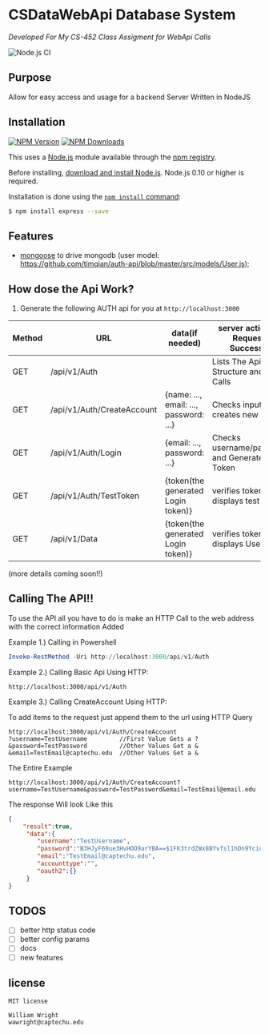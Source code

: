 # CSDataWebApi Database System 
*Developed For My CS-452 Class Assigment for WebApi Calls*

![Node.js CI](https://github.com/william86370/CSDataWebApi/workflows/Node.js%20CI/badge.svg)
## Purpose
Allow for easy access and usage for a backend Server Written in NodeJS
## Installation
 [![NPM Version][npm-image]][npm-url]
 [![NPM Downloads][downloads-image]][downloads-url]
  
This uses a [Node.js](https://nodejs.org/en/) module available through the
[npm registry](https://www.npmjs.com/).

Before installing, [download and install Node.js](https://nodejs.org/en/download/).
Node.js 0.10 or higher is required.

Installation is done using the
[`npm install` command](https://docs.npmjs.com/getting-started/installing-npm-packages-locally):

```bash
$ npm install express --save
```


## Features
- [mongoose](https://github.com/Automattic/mongoose) to drive mongodb (user model: https://github.com/timqian/auth-api/blob/master/src/models/User.js);
## How dose the Api Work?

1. Generate the following AUTH api for you at `http://localhost:3000`


|Method| URL                        | data(if needed)                        | server action(The Request is Successful)          |
| ---- |----------------------------| ---------------------------------------| --------------------------------------------------|
| GET | /api/v1/Auth                |                                        |Lists The Api Structure and usage Calls            |
| GET | /api/v1/Auth/CreateAccount  | {name: ..., email: ..., password: ...} |Checks inputs and creates new Account              |
| GET | /api/v1/Auth/Login          | {email: ..., password: ...}            |Checks username/passwords and Generates APi Token  |
| GET | /api/v1/Auth/TestToken      | {token(the generated Login token)}           |verifies token and displays test data              |
| GET | /api/v1/Data                | {token(the generated Login token)}           |verifies token and displays Users Data             |

(more details coming soon!!)

## Calling The API!!
To use the API all you have to do is make an HTTP Call to the web address with the correct information Added

Example 1.) Calling in Powershell
```powershell
Invoke-RestMethod -Uri http://localhost:3000/api/v1/Auth
```
Example 2.) Calling Basic Api Using HTTP:
```http
http://localhost:3000/api/v1/Auth
```
Example 3.) Calling CreateAccount Using HTTP:

To add items to the request just append them to the url using HTTP Query
 ```http
http://localhost:3000/api/v1/Auth/CreateAccount
?username=TestUsername         //First Value Gets a ?
&password=TestPassword         //Other Values Get a &
&email=TestEmail@captechu.edu  //Other Values Get a &
 ```
The Entire Example
```http
http://localhost:3000/api/v1/Auth/CreateAccount?username=TestUsername&password=TestPassword&email=TestEmail@email.edu
```
The response Will look Like this
```json
{
    "result":true,
     "data":{
        "username":"TestUsername",
        "password":"B3HJyF69ue3HvHOO9arYBA==$1FK3trdZWx8BYvfsl1hDn9Yciu4PwBGUiVxGKFRYGN//jArcRA501rQOdPJOuZrbeIKBP30bcMYbOYNe+vpHkw==",
        "email":"TestEmail@captechu.edu",
        "accounttype":"",
        "oauth2":{}
     }
}
```






## TODOS

   - [ ] better http status code
   - [ ] better config params
   - [ ] docs
   - [ ] new features

## license
    MIT license
    
    William Wright
    wawright@captechu.edu
[npm-image]: https://img.shields.io/npm/v/express.svg
[npm-url]: https://npmjs.org/package/express
[downloads-image]: https://img.shields.io/npm/dm/express.svg
[downloads-url]: https://npmjs.org/package/express
